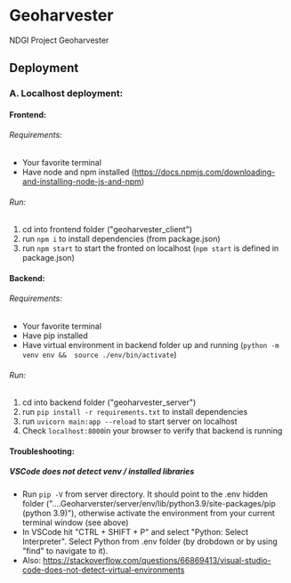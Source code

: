 # Geoharvester

NDGI Project Geoharvester

## Deployment

### A. Localhost deployment:

#### Frontend:

###### Requirements:

- Your favorite terminal
- Have node and npm installed (https://docs.npmjs.com/downloading-and-installing-node-js-and-npm)

###### Run:

1. cd into frontend folder ("geoharvester_client")
2. run `npm i` to install dependencies (from package.json)
3. run `npm start` to start the fronted on localhost (`npm start` is defined in package.json)

#### Backend:

###### Requirements:

- Your favorite terminal
- Have pip installed
- Have virtual environment in backend folder up and running (`python -m venv env &&  source ./env/bin/activate`)

###### Run:

1. cd into backend folder ("geoharvester_server")
2. run `pip install -r requirements.txt` to install dependencies
3. run `uvicorn main:app --reload` to start server on localhost
4. Check `localhost:8000`in your browser to verify that backend is running

#### Troubleshooting:

##### VSCode does not detect venv / installed libraries

- Run `pip -V` from server directory. It should point to the .env hidden folder ("....Geoharverster/server/env/lib/python3.9/site-packages/pip (python 3.9)"), otherwise activate the environment from your current terminal window (see above)
- In VSCode hit "CTRL + SHIFT + P" and select "Python: Select Interpreter". Select Python from .env folder (by drobdown or by using "find" to navigate to it).
- Also: https://stackoverflow.com/questions/66869413/visual-studio-code-does-not-detect-virtual-environments
